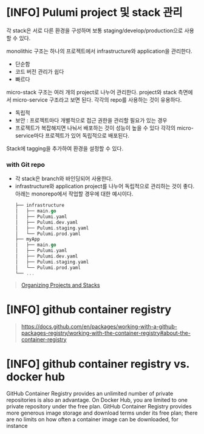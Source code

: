 # [INFO] Pulumi project 및 stack 관리
각 stack은 서로 다른 환경을 구성하며 보통 staging/develop/production으로 사용할 수 있다.

monolithic 구조는 하나의 프로젝트에서 infrastructure와 application을 관리한다.
- 단순함
- 코드 버전 관리가 쉽다
- 빠르다

micro-stack 구조는 여러 개의 project로 나누어 관리한다. project와 stack 측면에서 micro-service 구조라고 보면 된다. 각각의 repo를 사용하는 것이 유용하다.
- 독립적
- 보안 : 프로젝트마다 개별적으로 접근 권한을 관리할 필요가 있는 경우
- 프로젝트가 복잡해지면 나눠서 배포하는 것이 성능이 높을 수 있다
각각의 micro-service마다 프로젝트가 있어 독립적으로 배포된다.

Stack에 tagging을 추가하여 환경을 설정할 수 있다.

### with Git repo
- 각 stack은 branch와 바인딩되어 사용한다.
- infrastructure와 application project를 나누어 독립적으로 관리하는 것이 좋다.  
	아래는 monorepo에서 작업할 경우에 대한 예시이다.
	```go
	├── infrastructure
	│   ├── main.go
	│   ├── Pulumi.yaml
	│   ├── Pulumi.dev.yaml
	│   ├── Pulumi.staging.yaml
	│   └── Pulumi.prod.yaml
	├── myApp
	│   ├── main.go
	│   ├── Pulumi.yaml
	│   ├── Pulumi.dev.yaml
	│   ├── Pulumi.staging.yaml
	│   └── Pulumi.prod.yaml
	└── ...
	```



> [Organizing Projects and Stacks](https://www.pulumi.com/docs/guides/organizing-projects-stacks/)

# [INFO] github container registry 
> https://docs.github.com/en/packages/working-with-a-github-packages-registry/working-with-the-container-registry#about-the-container-registry

# [INFO] github container registry vs. docker hub
 GitHub Container Registry provides an unlimited number of private repositories is also an advantage. On Docker Hub, you are limited to one private repository under the free plan.
GitHub Container Registry provides more generous image storage and download terms under its free plan; there are no limits on how often a container image can be downloaded, for instance

